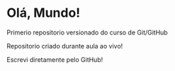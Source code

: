 # Olá, Mundo!
 Primerio repositorio versionado do curso de Git/GitHub

Repositorio criado durante aula ao vivo!

Escrevi diretamente pelo GitHub!
